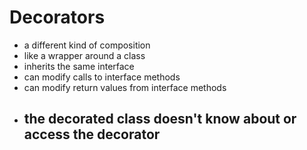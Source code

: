 # Decorators
- a different kind of composition
- like a wrapper around a class
- inherits the same interface
- can modify calls to interface methods
- can modify return values from interface methods
- the decorated class doesn't know about or access the decorator
    - 